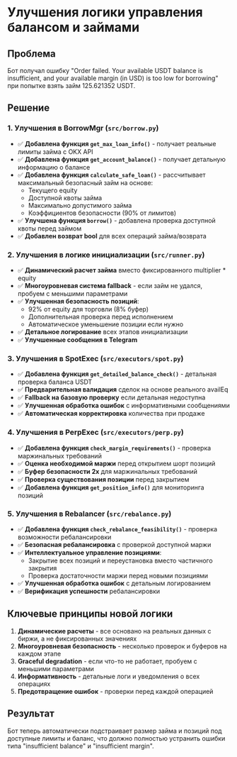 # Улучшения логики управления балансом и займами

## Проблема
Бот получал ошибку "Order failed. Your available USDT balance is insufficient, and your available margin (in USD) is too low for borrowing" при попытке взять займ 125.621352 USDT.

## Решение

### 1. Улучшения в BorrowMgr (`src/borrow.py`)
- ✅ **Добавлена функция `get_max_loan_info()`** - получает реальные лимиты займа с OKX API
- ✅ **Добавлена функция `get_account_balance()`** - получает детальную информацию о балансе
- ✅ **Добавлена функция `calculate_safe_loan()`** - рассчитывает максимальный безопасный займ на основе:
  - Текущего equity
  - Доступной квоты займа
  - Максимально допустимого займа
  - Коэффициентов безопасности (90% от лимитов)
- ✅ **Улучшена функция `borrow()`** - добавлена проверка доступной квоты перед займом
- ✅ **Добавлен возврат bool** для всех операций займа/возврата

### 2. Улучшения в логике инициализации (`src/runner.py`)
- ✅ **Динамический расчет займа** вместо фиксированного multiplier * equity
- ✅ **Многоуровневая система fallback** - если займ не удался, пробуем с меньшими параметрами
- ✅ **Улучшенная безопасность позиций**:
  - 92% от equity для торговли (8% буфер)
  - Дополнительная проверка перед исполнением
  - Автоматическое уменьшение позиции если нужно
- ✅ **Детальное логирование** всех этапов инициализации
- ✅ **Улучшенные сообщения в Telegram**

### 3. Улучшения в SpotExec (`src/executors/spot.py`)
- ✅ **Добавлена функция `get_detailed_balance_check()`** - детальная проверка баланса USDT
- ✅ **Предварительная валидация** сделок на основе реального availEq
- ✅ **Fallback на базовую проверку** если детальная недоступна
- ✅ **Улучшенная обработка ошибок** с информативными сообщениями
- ✅ **Автоматическая корректировка** количества при продаже

### 4. Улучшения в PerpExec (`src/executors/perp.py`)
- ✅ **Добавлена функция `check_margin_requirements()`** - проверка маржинальных требований
- ✅ **Оценка необходимой маржи** перед открытием шорт позиций
- ✅ **Буфер безопасности 2x** для маржинальных требований
- ✅ **Проверка существования позиции** перед закрытием
- ✅ **Добавлена функция `get_position_info()`** для мониторинга позиций

### 5. Улучшения в Rebalancer (`src/rebalance.py`)
- ✅ **Добавлена функция `check_rebalance_feasibility()`** - проверка возможности ребалансировки
- ✅ **Безопасная ребалансировка** с проверкой доступной маржи
- ✅ **Интеллектуальное управление позициями**:
  - Закрытие всех позиций и переустановка вместо частичного закрытия
  - Проверка достаточности маржи перед новыми позициями
- ✅ **Улучшенная обработка ошибок** с детальным логированием
- ✅ **Верификация успешности** ребалансировки

## Ключевые принципы новой логики

1. **Динамические расчеты** - все основано на реальных данных с биржи, а не фиксированных значениях
2. **Многоуровневая безопасность** - несколько проверок и буферов на каждом этапе
3. **Graceful degradation** - если что-то не работает, пробуем с меньшими параметрами
4. **Информативность** - детальные логи и уведомления о всех операциях
5. **Предотвращение ошибок** - проверки перед каждой операцией

## Результат
Бот теперь автоматически подстраивает размер займа и позиций под доступные лимиты и баланс, что должно полностью устранить ошибки типа "insufficient balance" и "insufficient margin".